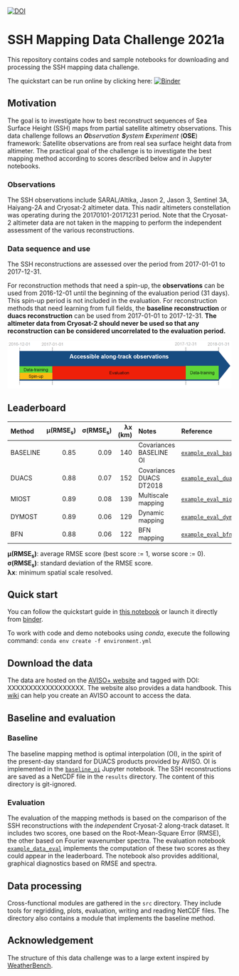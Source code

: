 [![DOI](https://zenodo.org/badge/DOI/10.5281/zenodo.4045400.svg)](https://doi.org/10.5281/zenodo.4045400)

# SSH Mapping Data Challenge 2021a

This repository contains codes and sample notebooks for downloading and processing the SSH mapping data challenge.

The quickstart can be run online by clicking here:
[![Binder](https://binder.pangeo.io/badge_logo.svg)](https://binder.pangeo.io/v2/gh/ocean-data-challenges/2021a_SSH_mapping_OSE/master?filepath=quickstart.ipynb)

## Motivation

The goal is to investigate how to best reconstruct sequences of Sea Surface Height (SSH) maps from partial satellite altimetry observations. This data challenge follows an _**O**bservation **S**ystem **E**xperiment_ (**OSE**) framework: Satellite observations are from real sea surface height data from altimeter. The practical goal of the challenge is to investigate the best mapping method according to scores described below and in Jupyter notebooks.

### Observations
The SSH observations include SARAL/Altika, Jason 2, Jason 3, Sentinel 3A, Haiyang-2A and Cryosat-2 altimeter data. This nadir altimeters constellation was operating during the 20170101-20171231 period. Note that the Cryosat-2 altimeter data are not taken in the mapping to perform the independent assessment of the various reconstructions. 

### Data sequence and use
 
The SSH reconstructions are assessed over the period from 2017-01-01 to 2017-12-31.

For reconstruction methods that need a spin-up, the **observations** can be used from 2016-12-01 until the beginning of the evaluation period (31 days). This spin-up period is not included in the evaluation. For reconstruction methods that need learning from full fields, the **baseline reconstruction** or **duacs reconstruction** can be used from 2017-01-01 to 2017-12-31. **The altimeter data from Cryosat-2  should never be used so that any reconstruction can be considered uncorrelated to the evaluation period.**

![Data Sequence](figures/DC-data_availability.png)

## Leaderboard

| Method   |   µ(RMSE<sub>s</sub>)  |   σ(RMSE<sub>s</sub>) |   λx (km) | Notes             | Reference                |
|:---------|-----------:|----------:|----------:|:------------------|:-------------------------|
| BASELINE |    0.85 | 0.09 |       140 | Covariances BASELINE OI | [`example_eval_baseline.ipynb`](https://github.com/ocean-data-challenges/2021a_SSH_mapping_OSE/blob/master/notebooks/example_eval_baseline.ipynb) |
| DUACS    |    0.88 | 0.07 |       152 | Covariances DUACS DT2018 | [`example_eval_duacs.ipynb`](https://github.com/ocean-data-challenges/2021a_SSH_mapping_OSE/blob/master/notebooks/example_eval_duacs.ipynb) |
| MIOST    |   0.89 | 0.08 |       139 | Multiscale mapping | [`example_eval_miost.ipynb`](https://github.com/ocean-data-challenges/2021a_SSH_mapping_OSE/blob/master/notebooks/example_eval_miost.ipynb) |
| DYMOST   |   0.89 | 0.06 |       129 | Dynamic mapping | [`example_eval_dymost.ipynb`](https://github.com/ocean-data-challenges/2021a_SSH_mapping_OSE/blob/master/notebooks/example_eval_dymost.ipynb) |
| BFN      |   0.88 | 0.06 |       122 | BFN mapping | [`example_eval_bfn.ipynb`](https://github.com/ocean-data-challenges/2021a_SSH_mapping_OSE/blob/master/notebooks/example_eval_bfn.ipynb) |


**µ(RMSE<sub>s</sub>)**: average RMSE score (best score := 1, worse score := 0).  
**σ(RMSE<sub>s</sub>)**: standard deviation of the RMSE score.  
**λx**: minimum spatial scale resolved.   
 
## Quick start
You can follow the quickstart guide in [this notebook](https://github.com/ocean-data-challenges/2021a_SSH_mapping_OSE/blob/master/quickstart.ipynb) or launch it directly from <a href="https://binder.pangeo.io/v2/gh/ocean-data-challenges/2021a_SSH_mapping_OSE/master?filepath=quickstart.ipynb" target="_blank">binder</a>.

To work with code and demo notebooks using *conda*, execute the following command:
`conda env create -f environment.yml`

## Download the data
The data are hosted on the [AVISO+ website](https://www.aviso.altimetry.fr/en/data/products/ocean-data-challenges/2021a-ssh-mapping-ose.html) and tagged with DOI: XXXXXXXXXXXXXXXXXX. The website also provides a data handbook. This [wiki](https://github.com/ocean-data-challenges/2020a_SSH_mapping_NATL60/wiki/AVISO---account-creation) can help you create an AVISO account to access the data.

## Baseline and evaluation

### Baseline
The baseline mapping method is optimal interpolation (OI), in the spirit of the present-day standard for DUACS products provided by AVISO. OI is implemented in the [`baseline_oi`](https://github.com/ocean-data-challenges/2021a_SSH_mapping_OSE/blob/master/notebooks/baseline_oi.ipynb) Jupyter notebook. The SSH reconstructions are saved as a NetCDF file in the `results` directory. The content of this directory is git-ignored.
   
### Evaluation

The evaluation of the mapping methods is based on the comparison of the SSH reconstructions with the *independent* Cryosat-2 along-track dataset. It includes two scores, one based on the Root-Mean-Square Error (RMSE), the other based on Fourier wavenumber spectra. The evaluation notebook [`example_data_eval`](https://github.com/ocean-data-challenges/2021a_SSH_mapping_OSE/blob/master/notebooks/example_eval_baseline.ipynb) implements the computation of these two scores as they could appear in the leaderboard. The notebook also provides additional, graphical diagnostics based on RMSE and spectra.

## Data processing

Cross-functional modules are gathered in the `src` directory. They include tools for regridding, plots, evaluation, writing and reading NetCDF files. The directory also contains a module that implements the baseline method.  

## Acknowledgement

The structure of this data challenge was to a large extent inspired by [WeatherBench](https://github.com/pangeo-data/WeatherBench).
